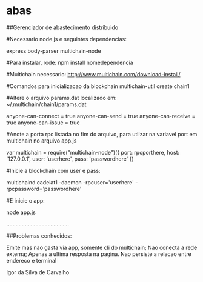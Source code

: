 # abas
##Gerenciador de abastecimento distribuido

#Necessario node.js e seguintes dependencias:

express
body-parser
multichain-node

#Para instalar, rode:
npm install nomedependencia

#Multichain necessario:
http://www.multichain.com/download-install/

#Comandos para inicializacao da blockchain
multichain-util create chain1

#Altere o arquivo params.dat localizado em:
~/.multichain/chain1/params.dat

anyone-can-connect = true
anyone-can-send = true
anyone-can-receive = true
anyone-can-issue = true

#Anote a porta rpc listada no fim do arquivo, para utlizar na variavel port em multichain no arquivo app.js

var multichain = require("multichain-node")({
    port: rpcporthere,
    host: '127.0.0.1',
    user: 'userhere',
    pass: 'passwordhere'
})

#Inicie a blockchain com user e pass:

multichaind cadeiat1 -daemon -rpcuser='userhere' -rpcpassword='passwordhere'

#E inicie o app:

node app.js

.........................................

##Problemas conhecidos:

Emite mas nao gasta via app, somente cli do multichain;
Nao conecta a rede externa;
Apenas a ultima resposta na pagina.
Nao persiste a relacao entre endereco e terminal

Igor da Silva de Carvalho
